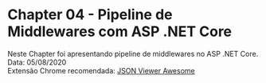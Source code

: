 # Chapter 04 - Pipeline de Middlewares com ASP .NET Core
Neste Chapter foi apresentando pipeline de middlewares no ASP .NET Core.
<br>Data: 05/08/2020
<br>Extensão Chrome recomendada: [JSON Viewer Awesome](https://chrome.google.com/webstore/detail/json-viewer-awesome/iemadiahhbebdklepanmkjenfdebfpfe)
